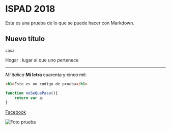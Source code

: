 # ISPAD 2018
Esta es una prueba de lo que se puede hacer con Markdown.

## Nuevo título

` casa `

Hogar
: lugar al que uno pertenece

----------
*Mi italica*
**Mi letra**
~~cuarenta y cinco mil.~~
```html
<h1>Este es un codigo de prueba</h1>
```
```javascript
function noSeQuePasa(){
    return var a;
}
```
[Facebook](https://www.facebook.com)

![Foto prueba](https://link)